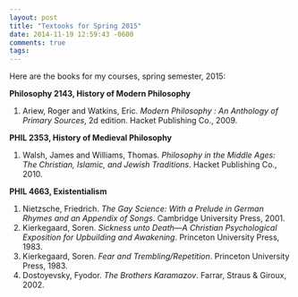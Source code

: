 ```yaml
---
layout: post
title: "Textooks for Spring 2015"
date: 2014-11-19 12:59:43 -0600
comments: true
tags: 
---
```


Here are the books for my courses, spring semester, 2015:

**Philosophy 2143, History of Modern Philosophy**

1. Ariew, Roger and Watkins, Eric.  *Modern Philosophy : An Anthology of Primary Sources*, 2d edition. Hacket Publishing Co., 2009.

**PHIL 2353, History of Medieval Philosophy**

1. Walsh, James and Williams, Thomas. *Philosophy in the Middle Ages: The Christian, Islamic, and Jewish Traditions*. Hacket Publishing Co., 2010.

**PHIL 4663, Existentialism**

1.  Nietzsche, Friedrich. *The Gay Science: With a Prelude in German Rhymes and an Appendix of Songs*. Cambridge University Press, 2001.
2. Kierkegaard, Soren. *Sickness unto Death&mdash;A Christian Psychological Exposition for Upbuilding and Awakening*. Princeton University Press, 1983.
3. Kierkegaard, Soren. *Fear and Trembling/Repetition*. Princeton University Press, 1983.
4. Dostoyevsky, Fyodor. *The Brothers Karamazov*. Farrar, Straus & Giroux, 2002.


